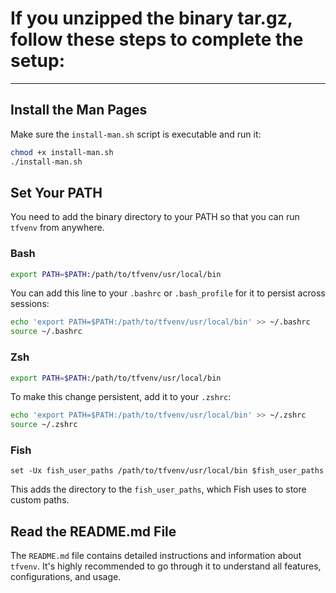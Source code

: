 
# If you unzipped the binary tar.gz, follow these steps to complete the setup:

---

## Install the Man Pages

Make sure the `install-man.sh` script is executable and run it:

```bash
chmod +x install-man.sh
./install-man.sh
```

## Set Your PATH

You need to add the binary directory to your PATH so that you can run `tfvenv` from anywhere.

### Bash

```bash
export PATH=$PATH:/path/to/tfvenv/usr/local/bin
```

You can add this line to your `.bashrc` or `.bash_profile` for it to persist across sessions:

```bash
echo 'export PATH=$PATH:/path/to/tfvenv/usr/local/bin' >> ~/.bashrc
source ~/.bashrc
```

### Zsh

```zsh
export PATH=$PATH:/path/to/tfvenv/usr/local/bin
```

To make this change persistent, add it to your `.zshrc`:

```zsh
echo 'export PATH=$PATH:/path/to/tfvenv/usr/local/bin' >> ~/.zshrc
source ~/.zshrc
```

### Fish

```fish
set -Ux fish_user_paths /path/to/tfvenv/usr/local/bin $fish_user_paths
```

This adds the directory to the `fish_user_paths`, which Fish uses to store custom paths.

## Read the README.md File

The `README.md` file contains detailed instructions and information about `tfvenv`. It's highly recommended to go through it to understand all features, configurations, and usage.
